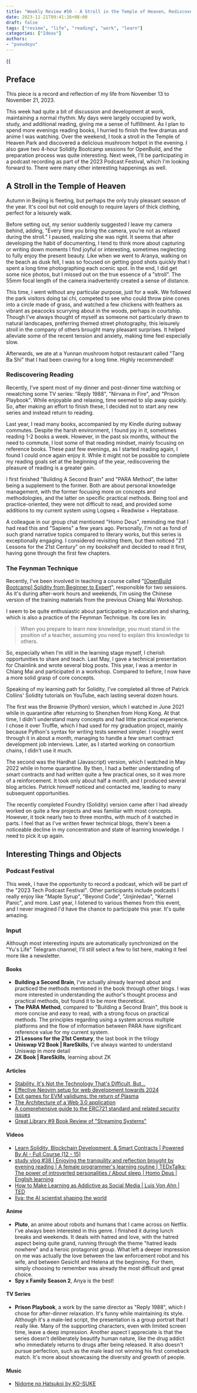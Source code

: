```yaml
---
title: "Weekly Review #50 - A Stroll in the Temple of Heaven, Rediscovering Reading, and the Feynman Technique"
date: 2023-11-21T09:41:26+08:00
draft: false
tags: ["review", "life", "reading", "work", "learn"]
categories: ["Ideas"]
authors:
- "pseudoyu"
---
```


{{<audio src="audios/tenderness.mp3" caption="'Tenderness - Mayday'" >}}

## Preface

This piece is a record and reflection of my life from November 13 to November 21, 2023.

This week had quite a bit of discussion and development at work, maintaining a normal rhythm. My days were largely occupied by work, study, and additional reading, giving me a sense of fulfillment. As I plan to spend more evenings reading books, I hurried to finish the few dramas and anime I was watching. Over the weekend, I took a stroll in the Temple of Heaven Park and discovered a delicious mushroom hotpot in the evening. I also gave two 4-hour Solidity Bootcamp sessions for OpenBuild, and the preparation process was quite interesting. Next week, I'll be participating in a podcast recording as part of the 2023 Podcast Festival, which I'm looking forward to. There were many other interesting happenings as well.

## A Stroll in the Temple of Heaven

Autumn in Beijing is fleeting, but perhaps the only truly pleasant season of the year. It's cool but not cold enough to require layers of thick clothing, perfect for a leisurely walk.

Before setting out, my senior suddenly suggested I leave my camera behind, adding, "Every time you bring the camera, you're not as relaxed during the stroll." I paused, realizing she was right. It seems that after developing the habit of documenting, I tend to think more about capturing or writing down moments I find joyful or interesting, sometimes neglecting to fully enjoy the present beauty. Like when we went to Aranya, walking on the beach as dusk fell, I was so focused on getting good shots quickly that I spent a long time photographing each scenic spot. In the end, I did get some nice photos, but I missed out on the true essence of a "stroll". The 55mm focal length of the camera inadvertently created a sense of distance.

This time, I went without any particular purpose, just for a walk. We followed the park visitors doing tai chi, competed to see who could throw pine cones into a circle made of grass, and watched a few chickens with feathers as vibrant as peacocks scurrying about in the woods, perhaps in courtship. Though I've always thought of myself as someone not particularly drawn to natural landscapes, preferring themed street photography, this leisurely stroll in the company of others brought many pleasant surprises. It helped alleviate some of the recent tension and anxiety, making time feel especially slow.

Afterwards, we ate at a Yunnan mushroom hotpot restaurant called "Tang Ba Shi" that I had been craving for a long time. Highly recommended!

### Rediscovering Reading

Recently, I've spent most of my dinner and post-dinner time watching or rewatching some TV series: "Reply 1988", "Nirvana in Fire", and "Prison Playbook". While enjoyable and relaxing, time seemed to slip away quickly. So, after making an effort to finish these, I decided not to start any new series and instead return to reading.

Last year, I read many books, accompanied by my Kindle during subway commutes. Despite the harsh environment, I found joy in it, sometimes reading 1-2 books a week. However, in the past six months, without the need to commute, I lost some of that reading mindset, mainly focusing on reference books. These past few evenings, as I started reading again, I found I could once again enjoy it. While it might not be possible to complete my reading goals set at the beginning of the year, rediscovering the pleasure of reading is a greater gain.

I first finished "Building A Second Brain" and "PARA Method", the latter being a supplement to the former. Both are about personal knowledge management, with the former focusing more on concepts and methodologies, and the latter on specific practical methods. Being tool and practice-oriented, they were not difficult to read, and provided some additions to my current system using Logseq + Readwise + Heptabase.

A colleague in our group chat mentioned "Homo Deus", reminding me that I had read this and "Sapiens" a few years ago. Personally, I'm not as fond of such grand narrative topics compared to literary works, but this series is exceptionally engaging. I considered revisiting them, but then noticed "21 Lessons for the 21st Century" on my bookshelf and decided to read it first, having gone through the first few chapters.

### The Feynman Technique

Recently, I've been involved in teaching a course called "[[OpenBuild Bootcamp] Solidity from Beginner to Expert](https://openbuild.xyz/learn/courses/95)", responsible for two sessions. As it's during after-work hours and weekends, I'm using the Chinese version of the training materials from the previous Chiang Mai Workshop.

I seem to be quite enthusiastic about participating in education and sharing, which is also a practice of the Feynman Technique. Its core lies in:

> When you prepare to learn new knowledge, you must stand in the position of a teacher, assuming you need to explain this knowledge to others.

So, especially when I'm still in the learning stage myself, I cherish opportunities to share and teach. Last May, I gave a technical presentation for Chainlink and wrote several blog posts. This year, I was a mentor in Chiang Mai and participated in a workshop. Compared to before, I now have a more solid grasp of core concepts.

Speaking of my learning path for Solidity, I've completed all three of Patrick Collins' Solidity tutorials on YouTube, each lasting several dozen hours.

The first was the Brownie (Python) version, which I watched in June 2021 while in quarantine after returning to Shenzhen from Hong Kong. At that time, I didn't understand many concepts and had little practical experience. I chose it over Truffle, which I had used for my graduation project, mainly because Python's syntax for writing tests seemed simpler. I roughly went through it in about a month, managing to handle a few smart contract development job interviews. Later, as I started working on consortium chains, I didn't use it much.

The second was the Hardhat (Javascript) version, which I watched in May 2022 while in home quarantine. By then, I had a better understanding of smart contracts and had written quite a few practical ones, so it was more of a reinforcement. It took only about half a month, and I produced several blog articles. Patrick himself noticed and contacted me, leading to many subsequent opportunities.

The recently completed Foundry (Solidity) version came after I had already worked on quite a few projects and was familiar with most concepts. However, it took nearly two to three months, with much of it watched in parts. I feel that as I've written fewer technical blogs, there's been a noticeable decline in my concentration and state of learning knowledge. I need to pick it up again.

## Interesting Things and Objects

### Podcast Festival

This week, I have the opportunity to record a podcast, which will be part of the "2023 Tech Podcast Festival". Other participants include podcasts I really enjoy like "Maple Syrup", "Beyond Code", "Jinjinledao", "Kernel Panic", and more. Last year, I listened to various themes from this event, and I never imagined I'd have the chance to participate this year. It's quite amazing.

### Input

Although most interesting inputs are automatically synchronized on the "Yu's Life" Telegram channel, I'll still select a few to list here, making it feel more like a newsletter.

#### Books

- **Building a Second Brain**, I've actually already learned about and practiced the methods mentioned in the book through other blogs. I was more interested in understanding the author's thought process and practical methods, but found it to be more theoretical.
- **The PARA Method**, compared to "Building a Second Brain", this book is more concise and easy to read, with a strong focus on practical methods. The principles regarding using a system across multiple platforms and the flow of information between PARA have significant reference value for my current system.
- **21 Lessons for the 21st Century**, the last book in the trilogy
- **Uniswap V2 Book | RareSkills**, I've always wanted to understand Uniswap in more detail
- **ZK Book | RareSkills**, learning about ZK

#### Articles

- [Stability, It's Not the Technology That's Difficult, But...](https://mp.weixin.qq.com/s/9rAhbG6lu-flNIGQEF5w0g)
- [Effective Neovim setup for web development towards 2024](https://www.devas.life/effective-neovim-setup-for-web-development-towards-2024/)
- [Exit games for EVM validiums: the return of Plasma](https://vitalik.eth.limo/general/2023/11/14/neoplasma.html)
- [The Architecture of a Web 3.0 application](https://www.preethikasireddy.com/post/the-architecture-of-a-web-3-0-application)
- [A comprehensive guide to the ERC721 standard and related security issues](https://www.rareskills.io/post/erc721)
- [Great Library #9 Book Review of "Streaming Systems"](https://mp.weixin.qq.com/s/6jxnKYuunU1MuO1wfNyrPQ)

#### Videos

- [Learn Solidity, Blockchain Development, & Smart Contracts | Powered By AI - Full Course (12 - 15)](https://www.youtube.com/watch?v=wUjYK5gwNZs)
- [study vlog #38 | Enjoying the tranquility and reflection brought by evening reading | A female programmer's learning routine | TEDxTalks: The power of introverted personalities / About sleep | Homo Deus | English learning](https://www.bilibili.com/video/BV1NH4y127U2)
- [How to Make Learning as Addictive as Social Media | Luis Von Ahn | TED](https://www.youtube.com/watch?v=P6FORpg0KVo)
- [Ilya: the AI scientist shaping the world](https://www.youtube.com/watch?v=9iqn1HhFJ6c)

#### Anime

- **Pluto**, an anime about robots and humans that I came across on Netflix. I've always been interested in this genre. I finished it during lunch breaks and weekends. It deals with hatred and love, with the hatred aspect being quite grand, running through the theme "hatred leads nowhere" and a heroic protagonist group. What left a deeper impression on me was actually the love between the law enforcement robot and his wife, and between Gesicht and Helena at the beginning. For them, simply choosing to remember was already the most difficult and great choice.
- **Spy x Family Season 2**, Anya is the best!

#### TV Series

- **Prison Playbook**, a work by the same director as "Reply 1988", which I chose for after-dinner relaxation. It's funny while maintaining its style. Although it's a male-led script, the presentation is a group portrait that I really like. Many of the supporting characters, even with limited screen time, leave a deep impression. Another aspect I appreciate is that the series doesn't deliberately beautify human nature, like the drug addict who immediately returns to drugs after being released. It also doesn't pursue perfection, such as the male lead not winning his first comeback match. It's more about showcasing the diversity and growth of people.

#### Music

- [Nidome no Hatsukoi by KO-SUKE](https://open.spotify.com/track/6LpsABDodctW0sFs1U2qPq)

